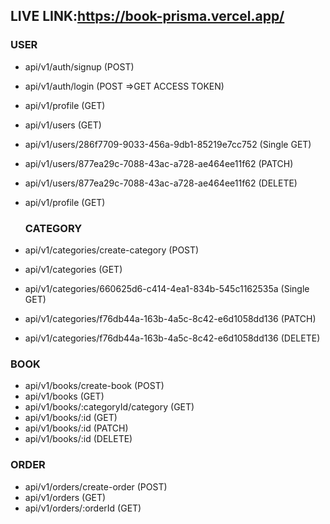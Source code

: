## LIVE LINK:https://book-prisma.vercel.app/

### USER
* api/v1/auth/signup (POST)
* api/v1/auth/login (POST =>GET ACCESS TOKEN)
* api/v1/profile (GET)
* api/v1/users (GET)
* api/v1/users/286f7709-9033-456a-9db1-85219e7cc752 (Single GET) 
* api/v1/users/877ea29c-7088-43ac-a728-ae464ee11f62 (PATCH)
* api/v1/users/877ea29c-7088-43ac-a728-ae464ee11f62 (DELETE) 
* api/v1/profile (GET)

  ### CATEGORY
* api/v1/categories/create-category (POST)
* api/v1/categories (GET)
* api/v1/categories/660625d6-c414-4ea1-834b-545c1162535a (Single GET) 
* api/v1/categories/f76db44a-163b-4a5c-8c42-e6d1058dd136 (PATCH)
* api/v1/categories/f76db44a-163b-4a5c-8c42-e6d1058dd136 (DELETE)

### BOOK
* api/v1/books/create-book (POST)
* api/v1/books (GET)
* api/v1/books/:categoryId/category (GET)
* api/v1/books/:id (GET)
* api/v1/books/:id (PATCH)
* api/v1/books/:id (DELETE)

### ORDER
* api/v1/orders/create-order (POST)
* api/v1/orders (GET)
* api/v1/orders/:orderId (GET)

